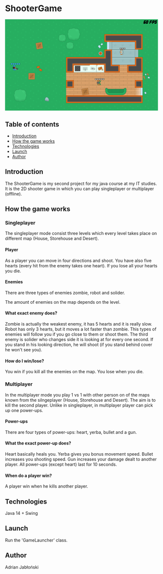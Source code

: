 # ShooterGame

![](2dShooterGame.PNG)

## Table of contents
* [Introduction](#Introduction)
* [How the game works](#how-the-game-works)
* [Technologies](#technologies)
* [Launch](#launch)
* [Author](#author)

## Introduction

The ShooterGame is my second project for my java course at my IT studies. It is the 2D shooter game in which you can play singleplayer or multiplayer (offline).

## How the game works

### Singleplayer

The singleplayer mode consist three levels which every level takes place on different map (House, Storehouse and Desert). 

#### Player

As a player you can move in four directions and shoot. You have also five hearts (every hit from the enemy takes one heart). If you lose all your hearts you die.

#### Enemies

There are three types of enemies zombie, robot and solider.

The amount of enemies on the map depends on the level.

#### What exact enemy does?

Zombie is actually the weakest enemy, it has 5 hearts and it is really slow. Robot has only 3 hearts, but it moves a lot faster than zombie. This types of enemies will follow you if you go close to them or shoot them. The third enemy is solider who changes side it is looking at for every one second. If you stand in his looking direction, he will shoot (if you stand behind cover he won't see you). 

#### How do I win/lose?

You win if you kill all the enemies on the map. You lose when you die.

### Multiplayer

In the multiplayer mode you play 1 vs 1 with other person on of the maps known from the silngeplayer (House, Storehouse and Desert). The aim is to kill the second player. Unlike in singleplayer, in multiplayer player can pick up one power-ups.

#### Power-ups

There are four types of power-ups: heart, yerba, bullet and a gun.

#### What the exact power-up does?

Heart basically heals you. Yerba gives you bonus movement speed. Bullet increases you shooting speed. Gun increases your damage dealt to another player. All power-ups (except heart) last for 10 seconds.

#### When do a player win?

A player win when he kills another player. 

## Technologies

Java 14 + Swing

## Launch 

Run the 'GameLauncher' class.

## Author

Adrian Jabłoński

